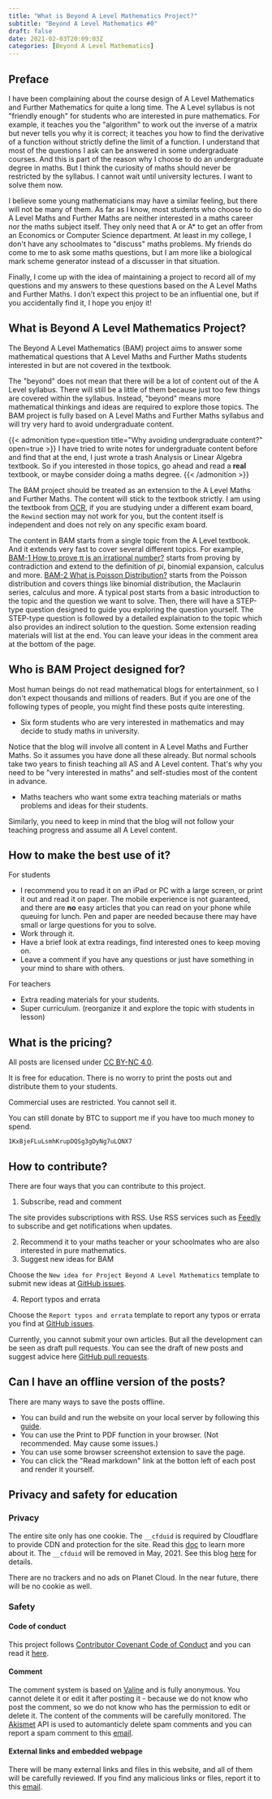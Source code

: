 ```yaml
---
title: "What is Beyond A Level Mathematics Project?"
subtitle: "Beyond A Level Mathematics #0"
draft: false
date: 2021-02-03T20:09:03Z
categories: [Beyond A Level Mathematics]
---
```


## Preface

I have been complaining about the course design of A Level Mathematics and Further Mathematics for quite a long time. The A Level syllabus is not "friendly enough" for students who are interested in pure mathematics. For example, it teaches you the "algorithm" to work out the inverse of a matrix but never tells you why it is correct; it teaches you how to find the derivative of a function without strictly define the limit of a function. I understand that most of the questions I ask can be answered in some undergraduate courses. And this is part of the reason why I choose to do an undergraduate degree in maths. But I think the curiosity of maths should never be restricted by the syllabus. I cannot wait until university lectures. I want to solve them now.

I believe some young mathematicians may have a similar feeling, but there will not be many of them. As far as I know, most students who choose to do A Level Maths and Further Maths are neither interested in a maths career nor the maths subject itself. They only need that A or A* to get an offer from an Economics or Computer Science department. At least in my college, I don't have any schoolmates to "discuss" maths problems. My friends do come to me to ask some maths questions, but I am more like a biological mark scheme generator instead of a discusser in that situation.

Finally, I come up with the idea of maintaining a project to record all of my questions and my answers to these questions based on the A Level Maths and Further Maths. I don’t expect this project to be an influential one, but if you accidentally find it, I hope you enjoy it!

## What is Beyond A Level Mathematics Project?

The Beyond A Level Mathematics (BAM) project aims to answer some mathematical questions that A Level Maths and Further Maths students interested in but are not covered in the textbook.

The "beyond" does not mean that there will be a lot of content out of the A Level syllabus. There will still be a little of them because just too few things are covered within the syllabus. Instead, "beyond" means more mathematical thinkings and ideas are required to explore those topics. The BAM project is fully based on A Level Maths and Further Maths syllabus and will try very hard to avoid undergraduate content.

{{< admonition type=question title="Why avoiding undergraduate content?" open=true >}}
I have tried to write notes for undergraduate content before and find that at the end, I just wrote a trash Analysis or Linear Algebra textbook.
So if you interested in those topics, go ahead and read a **real** textbook, or maybe consider doing a maths degree.
{{< /admonition >}}

The BAM project should be treated as an extension to the A Level Maths and Further Maths. The content will stick to the textbook strictly. I am using the textbook from [OCR](https://ocr.org.uk/), if you are studying under a different exam board, the `Rewind` section may not work for you, but the content itself is independent and does not rely on any specific exam board.

The content in BAM starts from a single topic from the A Level textbook. And it extends very fast to cover several different topics. For example, [BAM-1 How to prove π is an irrational number?](/how-to-prove-pi-is-an-irrational-number/) starts from proving by contradiction and extend to the definition of $pi$, binomial expansion, calculus and more. [BAM-2 What is Poisson Distribution?](/what-is-poisson-distribution/) starts from the Poisson distribution and covers things like binomial distribution, the Maclaurin series, calculus and more. A typical post starts from a basic introduction to the topic and the question we want to solve. Then, there will have a STEP-type question designed to guide you exploring the question yourself. The STEP-type question is followed by a detailed explaination to the topic which also provides an indirect solution to the question. Some extension reading materials will list at the end. You can leave your ideas in the comment area at the bottom of the page.

## Who is BAM Project designed for?

Most human beings do not read mathematical blogs for entertainment, so I don't expect thousands and millions of readers. But if you are one of the following types of people, you might find these posts quite interesting.

- Six form students who are very interested in mathematics and may decide to study maths in university.

Notice that the blog will involve all content in A Level Maths and Further Maths. So it assumes you have done all these already. But normal schools take two years to finish teaching all AS and A Level content. That's why you need to be "very interested in maths" and self-studies most of the content in advance.

- Maths teachers who want some extra teaching materials or maths problems and ideas for their students.

Similarly, you need to keep in mind that the blog will not follow your teaching progress and assume all A Level content.

## How to make the best use of it?

For students
- I recommend you to read it on an iPad or PC with a large screen, or print it out and read it on paper. The mobile experience is not guaranteed, and there are **no** easy articles that you can read on your phone while queuing for lunch. Pen and paper are needed because there may have small or large questions for you to solve.
- Work through it.
- Have a brief look at extra readings, find interested ones to keep moving on.
- Leave a comment if you have any questions or just have something in your mind to share with others.

For teachers
- Extra reading materials for your students.
- Super curriculum. (reorganize it and explore the topic with students in lesson)

## What is the pricing?

All posts are licensed under [CC BY-NC 4.0](https://creativecommons.org/licenses/by-nc/4.0/).

It is free for education. There is no worry to print the posts out and distribute them to your students.

Commercial uses are restricted. You cannot sell it.

You can still donate by BTC to support me if you have too much money to spend.

```BTC address
1KxBjeFLuLsmhKrupDQSg3gDyNg7uLQNX7
```

## How to contribute?

There are four ways that you can contribute to this project.

1. Subscribe, read and comment

The site provides subscriptions with RSS. Use RSS services such as [Feedly](https://feedly.com/) to subscribe and get notifications when updates.

2. Recommend it to your maths teacher or your schoolmates who are also interested in pure mathematics.
3. Suggest new ideas for BAM

Choose the `New idea for Project Beyond A Level Mathematics` template to submit new ideas at [GitHub issues](https://github.com/HEIGE-PCloud/HEIGE-PCloud.github.io/issues/new/choose/).

4. Report typos and errata

Choose the `Report typos and errata` template to report any typos or errata you find at [GitHub issues](https://github.com/HEIGE-PCloud/HEIGE-PCloud.github.io/issues/new/choose/).

Currently, you cannot submit your own articles. But all the development can be seen as draft pull requests. You can see the draft of new posts and suggest advice here [GitHub pull requests](https://github.com/HEIGE-PCloud/HEIGE-PCloud.github.io/pulls).

## Can I have an offline version of the posts?

There are many ways to save the posts offline.

- You can build and run the website on your local server by following this [guide](https://github.com/HEIGE-PCloud/HEIGE-PCloud.github.io/blob/main/README.md).
- You can use the Print to PDF function in your browser. (Not recommended. May cause some issues.)
- You can use some browser screenshot extension to save the page.
- You can click the "Read markdown" link at the botton left of each post and render it yourself.

## Privacy and safety for education

### Privacy

The entire site only has one cookie. The `__cfduid` is required by Cloudflare to provide CDN and protection for the site. Read this [doc](https://support.cloudflare.com/hc/en-us/articles/200170156-Understanding-the-Cloudflare-Cookies#12345682) to learn more about it. The `__cfduid` will be removed in May, 2021. See this blog [here](https://blog.cloudflare.com/deprecating-cfduid-cookie/) for details.

There are no trackers and no ads on Planet Cloud. In the near future, there will be no cookie as well.

### Safety

#### Code of conduct

This project follows [Contributor Covenant Code of Conduct](https://www.contributor-covenant.org/version/1/4/code-of-conduct/) and you can read it [here](https://github.com/HEIGE-PCloud/HEIGE-PCloud.github.io/blob/main/CODE_OF_CONDUCT.md).

#### Comment

The comment system is based on [Valine](https://valine.js.org/en/) and is fully anonymous. You cannot delete it or edit it after posting it - because we do not know who post the comment, so we do not know who has the permission to edit or delete it. The content of the comments will be carefully monitored. The [Akismet](https://akismet.com/) API is used to automanticly delete spam comments and you can report a spam comment to this [email](mailto:heige.pcloud@outlook.com).

#### External links and embedded webpage

There will be many external links and files in this website, and all of them will be carefully reviewed. If you find any malicious links or files, report it to this [email](mailto:heige.pcloud@outlook.com).

